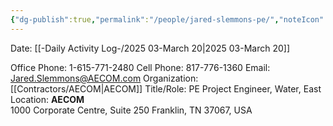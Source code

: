```yaml
---
{"dg-publish":true,"permalink":"/people/jared-slemmons-pe/","noteIcon":"","created":"2025-03-20T10:22:16.836-05:00"}
---
```


Date: [[-Daily Activity Log-/2025 03-March 20\|2025 03-March 20]]

Office Phone: 1-615-771-2480
Cell Phone: 817-776-1360
Email: Jared.Slemmons@AECOM.com
Organization: [[Contractors/AECOM\|AECOM]]
Title/Role: PE Project Engineer, Water, East
Location:
	**AECOM**  
	1000 Corporate Centre, Suite 250
	Franklin, TN 37067, USA